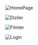 ![HomePage](https://github.com/user-attachments/assets/a81beef8-19d1-4785-a061-7579d70c71b8)

![Diziler](https://github.com/user-attachments/assets/e70d6041-877e-4196-beb2-27147d11ef58)

![Filmler](https://github.com/user-attachments/assets/add704ac-a403-4686-aa6e-98977dc44a8e)

![Login](https://github.com/user-attachments/assets/503d88f5-da6b-452e-a171-6ba83fbbe472)
